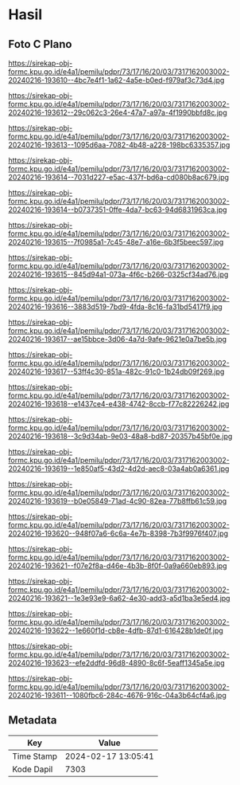 # Hasil

## Foto C Plano

https://sirekap-obj-formc.kpu.go.id/e4a1/pemilu/pdpr/73/17/16/20/03/7317162003002-20240216-193610--4bc7e4f1-1a62-4a5e-b0ed-f979af3c73d4.jpg

https://sirekap-obj-formc.kpu.go.id/e4a1/pemilu/pdpr/73/17/16/20/03/7317162003002-20240216-193612--29c062c3-26e4-47a7-a97a-4f1990bbfd8c.jpg

https://sirekap-obj-formc.kpu.go.id/e4a1/pemilu/pdpr/73/17/16/20/03/7317162003002-20240216-193613--1095d6aa-7082-4b48-a228-198bc6335357.jpg

https://sirekap-obj-formc.kpu.go.id/e4a1/pemilu/pdpr/73/17/16/20/03/7317162003002-20240216-193614--7031d227-e5ac-437f-bd6a-cd080b8ac679.jpg

https://sirekap-obj-formc.kpu.go.id/e4a1/pemilu/pdpr/73/17/16/20/03/7317162003002-20240216-193614--b0737351-0ffe-4da7-bc63-94d6831963ca.jpg

https://sirekap-obj-formc.kpu.go.id/e4a1/pemilu/pdpr/73/17/16/20/03/7317162003002-20240216-193615--7f0985a1-7c45-48e7-a16e-6b3f5beec597.jpg

https://sirekap-obj-formc.kpu.go.id/e4a1/pemilu/pdpr/73/17/16/20/03/7317162003002-20240216-193615--845d94a1-073a-4f6c-b266-0325cf34ad76.jpg

https://sirekap-obj-formc.kpu.go.id/e4a1/pemilu/pdpr/73/17/16/20/03/7317162003002-20240216-193616--3883d519-7bd9-4fda-8c16-fa31bd5417f9.jpg

https://sirekap-obj-formc.kpu.go.id/e4a1/pemilu/pdpr/73/17/16/20/03/7317162003002-20240216-193617--ae15bbce-3d06-4a7d-9afe-9621e0a7be5b.jpg

https://sirekap-obj-formc.kpu.go.id/e4a1/pemilu/pdpr/73/17/16/20/03/7317162003002-20240216-193617--53ff4c30-851a-482c-91c0-1b24db09f269.jpg

https://sirekap-obj-formc.kpu.go.id/e4a1/pemilu/pdpr/73/17/16/20/03/7317162003002-20240216-193618--e1437ce4-e438-4742-8ccb-f77c82226242.jpg

https://sirekap-obj-formc.kpu.go.id/e4a1/pemilu/pdpr/73/17/16/20/03/7317162003002-20240216-193618--3c9d34ab-9e03-48a8-bd87-20357b45bf0e.jpg

https://sirekap-obj-formc.kpu.go.id/e4a1/pemilu/pdpr/73/17/16/20/03/7317162003002-20240216-193619--1e850af5-43d2-4d2d-aec8-03a4ab0a6361.jpg

https://sirekap-obj-formc.kpu.go.id/e4a1/pemilu/pdpr/73/17/16/20/03/7317162003002-20240216-193619--b0e05849-71ad-4c90-82ea-77b8ffb61c59.jpg

https://sirekap-obj-formc.kpu.go.id/e4a1/pemilu/pdpr/73/17/16/20/03/7317162003002-20240216-193620--948f07a6-6c6a-4e7b-8398-7b3f9976f407.jpg

https://sirekap-obj-formc.kpu.go.id/e4a1/pemilu/pdpr/73/17/16/20/03/7317162003002-20240216-193621--f07e2f8a-d46e-4b3b-8f0f-0a9a660eb893.jpg

https://sirekap-obj-formc.kpu.go.id/e4a1/pemilu/pdpr/73/17/16/20/03/7317162003002-20240216-193621--1e3e93e9-6a62-4e30-add3-a5d1ba3e5ed4.jpg

https://sirekap-obj-formc.kpu.go.id/e4a1/pemilu/pdpr/73/17/16/20/03/7317162003002-20240216-193622--1e660f1d-cb8e-4dfb-87d1-616428b1de0f.jpg

https://sirekap-obj-formc.kpu.go.id/e4a1/pemilu/pdpr/73/17/16/20/03/7317162003002-20240216-193623--efe2ddfd-96d8-4890-8c6f-5eaff1345a5e.jpg

https://sirekap-obj-formc.kpu.go.id/e4a1/pemilu/pdpr/73/17/16/20/03/7317162003002-20240216-193611--1080fbc6-284c-4676-916c-04a3b64cf4a6.jpg


## Metadata

| Key        | Value               |
| ---------- | ------------------- |
| Time Stamp | 2024-02-17 13:05:41 |
| Kode Dapil | 7303                |



